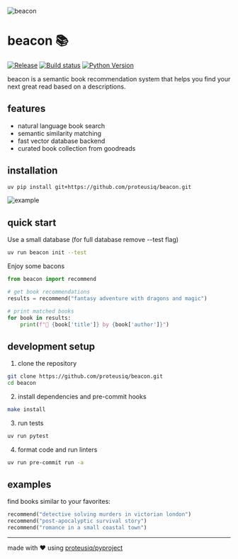 ![beacon](https://github.com/user-attachments/assets/c5fd6745-74e6-4cd7-9c93-c735ee58e5b2)

# beacon 📚

[![Release](https://img.shields.io/github/v/release/proteusiq/beacon)](https://img.shields.io/github/v/release/proteusiq/beacon)
[![Build status](https://img.shields.io/github/actions/workflow/status/proteusiq/beacon/main.yml?branch=main)](https://github.com/proteusiq/beacon/actions/workflows/main.yml?query=branch%3Amain)
[![Python Version](https://img.shields.io/badge/python-3.12+-blue.svg)](https://www.python.org/downloads/)

beacon is a semantic book recommendation system that helps you find your next great read based on a descriptions.

## features

- natural language book search
- semantic similarity matching
- fast vector database backend
- curated book collection from goodreads

## installation

```bash
uv pip install git+https://github.com/proteusiq/beacon.git
```
![example](https://github.com/user-attachments/assets/24c20265-1dfa-4eaf-866b-daeeef1bf3ad)

## quick start

Use a small database (for full database remove --test flag)

```sh
uv run beacon init --test
```

Enjoy some bacons

```python
from beacon import recommend

# get book recommendations
results = recommend("fantasy adventure with dragons and magic")

# print matched books
for book in results:
    print(f"📖 {book['title']} by {book['author']}")
```

## development setup

1. clone the repository

```bash
git clone https://github.com/proteusiq/beacon.git
cd beacon
```

2. install dependencies and pre-commit hooks

```bash
make install
```

3. run tests

```bash
uv run pytest
```

4. format code and run linters

```bash
uv run pre-commit run -a
```

## examples

find books similar to your favorites:

```python
recommend("detective solving murders in victorian london")
recommend("post-apocalyptic survival story")
recommend("romance in a small coastal town")
```

---

made with ❤️ using [proteusiq/pyproject](https://github.com/proteusiq/pyproject)
